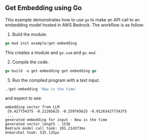## Get Embedding using Go

This example demonstrates how to use `go` to make an API call to an embedding model hosted in AWS Bedrock. The workflow is as follow:

1. Build the module. 

```go
go mod init example/get-embedding
```

This creates a module and `go.sum` and `go.mod`. 

2. Compile the code.

```go
go build -o get-embedding get-embedding.go
```

3. Run the compiled program with a text input.

```go
./get-embedding 'Now is the time'
```

and expect to see:

```
embedding vector from LLM
 [0.427734375 -0.22265625 -0.259765625 -0.01263427734375
 ...
generated embedding for input - Now is the time
generated vector length - 1536
Bedrock model call took: 101.214373ms
Unmarshal took: 535.135µs
```